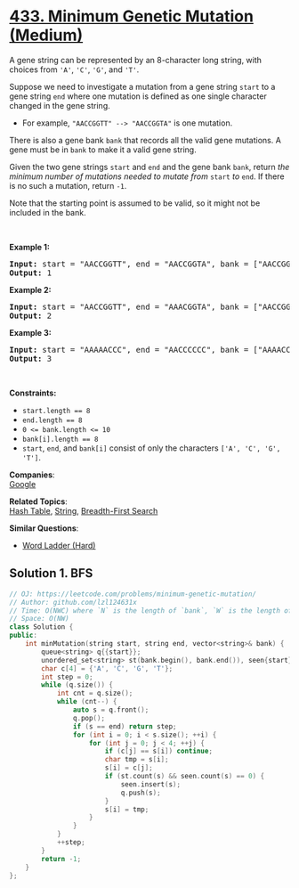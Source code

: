 # [433. Minimum Genetic Mutation (Medium)](https://leetcode.com/problems/minimum-genetic-mutation/)

<p>A gene string can be represented by an 8-character long string, with choices from <code>'A'</code>, <code>'C'</code>, <code>'G'</code>, and <code>'T'</code>.</p>

<p>Suppose we need to investigate a mutation from a gene string <code>start</code> to a gene string <code>end</code> where one mutation is defined as one single character changed in the gene string.</p>

<ul>
	<li>For example, <code>"AACCGGTT" --&gt; "AACCGGTA"</code> is one mutation.</li>
</ul>

<p>There is also a gene bank <code>bank</code> that records all the valid gene mutations. A gene must be in <code>bank</code> to make it a valid gene string.</p>

<p>Given the two gene strings <code>start</code> and <code>end</code> and the gene bank <code>bank</code>, return <em>the minimum number of mutations needed to mutate from </em><code>start</code><em> to </em><code>end</code>. If there is no such a mutation, return <code>-1</code>.</p>

<p>Note that the starting point is assumed to be valid, so it might not be included in the bank.</p>

<p>&nbsp;</p>
<p><strong>Example 1:</strong></p>

<pre><strong>Input:</strong> start = "AACCGGTT", end = "AACCGGTA", bank = ["AACCGGTA"]
<strong>Output:</strong> 1
</pre>

<p><strong>Example 2:</strong></p>

<pre><strong>Input:</strong> start = "AACCGGTT", end = "AAACGGTA", bank = ["AACCGGTA","AACCGCTA","AAACGGTA"]
<strong>Output:</strong> 2
</pre>

<p><strong>Example 3:</strong></p>

<pre><strong>Input:</strong> start = "AAAAACCC", end = "AACCCCCC", bank = ["AAAACCCC","AAACCCCC","AACCCCCC"]
<strong>Output:</strong> 3
</pre>

<p>&nbsp;</p>
<p><strong>Constraints:</strong></p>

<ul>
	<li><code>start.length == 8</code></li>
	<li><code>end.length == 8</code></li>
	<li><code>0 &lt;= bank.length &lt;= 10</code></li>
	<li><code>bank[i].length == 8</code></li>
	<li><code>start</code>, <code>end</code>, and <code>bank[i]</code> consist of only the characters <code>['A', 'C', 'G', 'T']</code>.</li>
</ul>


**Companies**:  
[Google](https://leetcode.com/company/google)

**Related Topics**:  
[Hash Table](https://leetcode.com/tag/hash-table/), [String](https://leetcode.com/tag/string/), [Breadth-First Search](https://leetcode.com/tag/breadth-first-search/)

**Similar Questions**:
* [Word Ladder (Hard)](https://leetcode.com/problems/word-ladder/)

## Solution 1. BFS

```cpp
// OJ: https://leetcode.com/problems/minimum-genetic-mutation/
// Author: github.com/lzl124631x
// Time: O(NWC) where `N` is the length of `bank`, `W` is the length of `bank[i]`, and `C` is the number of genes.
// Space: O(NW)
class Solution {
public:
    int minMutation(string start, string end, vector<string>& bank) {
        queue<string> q{{start}};
        unordered_set<string> st(bank.begin(), bank.end()), seen{start};
        char c[4] = {'A', 'C', 'G', 'T'};
        int step = 0;
        while (q.size()) {
            int cnt = q.size();
            while (cnt--) {
                auto s = q.front();
                q.pop();
                if (s == end) return step;
                for (int i = 0; i < s.size(); ++i) {
                    for (int j = 0; j < 4; ++j) {
                        if (c[j] == s[i]) continue;
                        char tmp = s[i];
                        s[i] = c[j];
                        if (st.count(s) && seen.count(s) == 0) {
                            seen.insert(s);
                            q.push(s);
                        }
                        s[i] = tmp;
                    }
                }
            }
            ++step;
        }
        return -1;
    }
};
```
